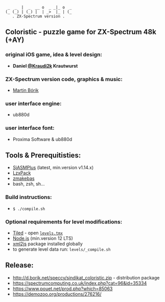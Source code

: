 ```
 _  _  |  _  __ o  _ _|_ o  _
(_ (_) | (_) |  | _>  |_ | (_
   . ZX-Spectrum version .
```

## **Coloristic** - puzzle game for ZX-Spectrum 48k (+AY)

### original iOS game, idea & level design:
-   **Daniel [@Kraudi2k](https://twitter.com/Kraudi2k) Krautwurst**

### ZX-Spectrum version code, graphics & music:
-   [Martin Bórik](https://demozoo.org/sceners/20529/)
### user interface engine:
-   ub880d
### user interface font:
-   Proxima Software & ub880d


## Tools & Prerequitisties:
- [SjASMPlus](https://github.com/z00m128/sjasmplus) (latest, min.version v1.14.x)
- [LzxPack](https://busy.speccy.cz/download/lzxpack01.rar)
- [zmakebas](https://github.com/z00m128/zmakebas)
- bash, zsh, sh...

### Build instructions:
- `$ ./compile.sh`

### Optional requirements for level modifications:
- [Tiled](https://www.mapeditor.org/) - open [`levels.tmx`](levels/levels.tmx)
- [Node.js](https://nodejs.org/) (min.version 12 LTS)
- [xml2js](https://www.npmjs.com/package/xml2js) package installed globally
- to generate level data run: `levels/_compile.sh`


## Release:
- http://d.borik.net/speccy/sindikat_coloristic.zip - distribution package
- https://spectrumcomputing.co.uk/index.php?cat=96&id=35334
- https://www.pouet.net/prod.php?which=85063
- https://demozoo.org/productions/276216/
